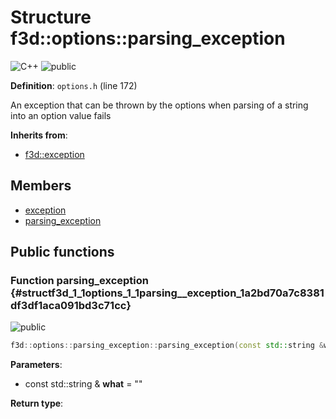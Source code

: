 # Structure f3d::options::parsing\_exception

![][C++]
![][public]

**Definition**: `options.h` (line 172)



An exception that can be thrown by the options when parsing of a string into an option value fails

**Inherits from**:

* [f3d::exception](structf3d_1_1exception.md)

## Members

* [exception](structf3d_1_1exception.md#structf3d_1_1exception_1aef4c85042406694200c7f8793785692d)
* [parsing\_exception](structf3d_1_1options_1_1parsing__exception.md#structf3d_1_1options_1_1parsing__exception_1a2bd70a7c8381df3df1aca091bd3c71cc)

## Public functions

### Function parsing\_exception {#structf3d_1_1options_1_1parsing__exception_1a2bd70a7c8381df3df1aca091bd3c71cc}

![][public]


```cpp
f3d::options::parsing_exception::parsing_exception(const std::string &what="")
```








**Parameters**:

* const std::string & **what** = "" 

**Return type**: 



[public]: https://img.shields.io/badge/-public-brightgreen (public)
[C++]: https://img.shields.io/badge/language-C%2B%2B-blue (C++)
[const]: https://img.shields.io/badge/-const-lightblue (const)
[protected]: https://img.shields.io/badge/-protected-yellow (protected)
[static]: https://img.shields.io/badge/-static-lightgrey (static)
[private]: https://img.shields.io/badge/-private-red (private)